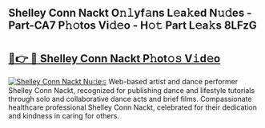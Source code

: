 ## Shelley Conn Nackt O𝚗𝚕yf𝚊ns L𝚎a𝚔ed N𝚞𝚍es - Part-CA7 P𝚑𝚘tos Vi𝚍𝚎o - H𝚘𝚝 Part L𝚎a𝚔s 8LFzG

# <h2><a href="http://kf6bvt.oniu.top/?m=Shelley+Conn+Nackt">🔗👉 🔴 Shelley Conn Nackt P𝚑ot𝚘𝚜 V𝚒d𝚎o</a></h2>

[![Shelley Conn Nackt Nu𝚍e𝚜](https://i.imgur.com/0qMVB7G.gif)](http://kf6bvt.oniu.top/?m=Shelley+Conn+Nackt)
Web-based artist and dance performer Shelley Conn Nackt, recognized for publishing dance and lifestyle tutorials through solo and collaborative dance acts and brief films. Compassionate healthcare professional Shelley Conn Nackt, celebrated for their dedication and kindness in caring for others.  
